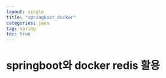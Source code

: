 ```yaml
---
layout: single
title: "springboot_docker"
categories: java
tag: spring
toc: true
---
```


# springboot와 docker redis 활용




